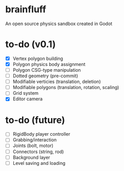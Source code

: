 # brainfluff
An open source physics sandbox created in Godot

# to-do (v0.1)
- [x] Vertex polygon building
- [x] Polygon physics body assignment
- [ ] Polygon CSG-type manipulation
- [ ] Dotted geometry (pre-commit)
- [ ] Modifiable verticies (translation, deletion)
- [ ] Modifiable polygons (translation, rotation, scaling)
- [ ] Grid system
- [x] Editor camera

# to-do (future)
- [ ] RigidBody player controller
- [ ] Grabbing/interaction
- [ ] Joints (bolt, motor)
- [ ] Connectors (string, rod)
- [ ] Background layer
- [ ] Level saving and loading
